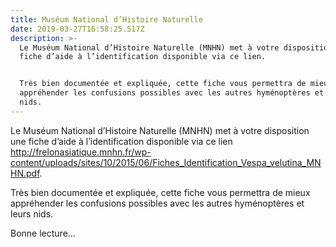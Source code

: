 ```yaml
---
title: Muséum National d’Histoire Naturelle
date: 2019-03-27T16:58:25.517Z
description: >-
  Le Muséum National d’Histoire Naturelle (MNHN) met à votre disposition une
  fiche d’aide à l’identification disponible via ce lien.


  Très bien documentée et expliquée, cette fiche vous permettra de mieux
  appréhender les confusions possibles avec les autres hyménoptères et leurs
  nids.
---
```

Le Muséum National d’Histoire Naturelle (MNHN) met à votre disposition une fiche d’aide à l’identification disponible via ce lien <http://frelonasiatique.mnhn.fr/wp-content/uploads/sites/10/2015/06/Fiches_Identification_Vespa_velutina_MNHN.pdf>.

Très bien documentée et expliquée, cette fiche vous permettra de mieux appréhender les confusions possibles avec les autres hyménoptères et leurs nids.

Bonne lecture...
